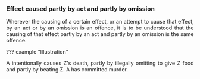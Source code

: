 ### Effect caused partly by act and partly by omission
<div style="text-align: justify">

Wherever the causing of a certain effect, or an attempt to cause that effect, by an act or by an omission is an offence, it is to be understood that the causing of that effect partly by an act and partly by an omission is the same offence.

</div>

??? example "Illustration"
    <div style="text-align: justify"> A intentionally causes Z's death, partly by illegally omitting to give Z food and partly by beating Z. A has committed murder.
